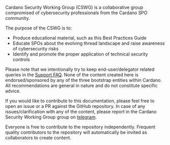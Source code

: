 
Cardano Security Working Group (CSWG) is a collaborative group compromised of cybersecurity professionals from the Cardano SPO community.

The purpose of the CSWG is to:
- Produce educational material, such as this Best Practices Guide
- Educate SPOs about the evolving thread landscape and raise awareness of cybersecurity risks
- Identify and promote the proper application of technical security controls

Please note that we intentionally try to keep end-user/delegator related queries in the [Support FAQ](https://cardano-community.github.io/support-faq/#/).
None of the content created here is endorsed/sponsored by any of the three bootstrap entities within Cardano. All recommendations are general in nature and do not constitute specific advice.

If you would like to contribute to this documentation, please feel free to open an issue or a PR against the GitHub repository.
In case of any issues/clarification with any of the content, please report in the Cardano Security Working Group group on [telegram](https://t.me/CardanoSecurityWorkingGroup).

Everyone is free to contribute to the repository independently.
Frequent quality contributors to the repository will automatically be invited as collaborators to create content.

